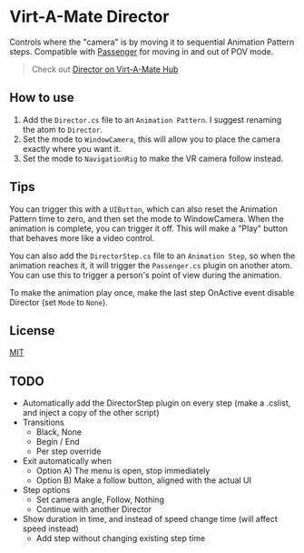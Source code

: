# Virt-A-Mate Director

Controls where the "camera" is by moving it to sequential Animation Pattern steps. Compatible with [Passenger](https://github.com/acidbubbles/vam-passenger) for moving in and out of POV mode.

> Check out [Director on Virt-A-Mate Hub](https://hub.virtamate.com/resources/director.105/)

## How to use

1. Add the `Director.cs` file to an `Animation Pattern`. I suggest renaming the atom to `Director`.
2. Set the mode to `WindowCamera`, this will allow you to place the camera exactly where you want it.
3. Set the mode to `NavigationRig` to make the VR camera follow instead.

## Tips

You can trigger this with a `UIButton`, which can also reset the Animation Pattern time to zero, and then set the mode to WindowCamera. When the animation is complete, you can trigger it off. This will make a "Play" button that behaves more like a video control.

You can also add the `DirectorStep.cs` file to an `Animation Step`, so when the animation reaches it, it will trigger the `Passenger.cs` plugin on another atom. You can use this to trigger a person's point of view during the animation.

To make the animation play once, make the last step OnActive event disable Director (set `Mode` to `None`).

## License

[MIT](LICENSE.md)

## TODO

- Automatically add the DirectorStep plugin on every step (make a .cslist, and inject a copy of the other script)
- Transitions
  - Black, None
  - Begin / End
  - Per step override
- Exit automatically when
  - Option A) The menu is open, stop immediately
  - Option B) Make a follow button, aligned with the actual UI
- Step options
  - Set camera angle, Follow, Nothing
  - Continue with another Director
- Show duration in time, and instead of speed change time (will affect speed instead)
  - Add step without changing existing step time

